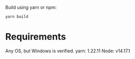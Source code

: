 
Build using yarn or npm:

`yarn build`

# Requirements
Any OS, but Windows is verified.
yarn: 1.22.11
Node: v14.17.1